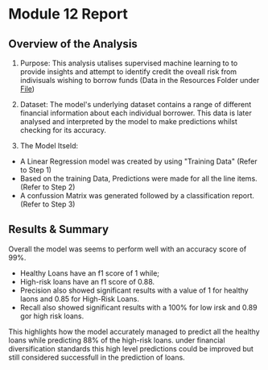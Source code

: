 # Module 12 Report

## Overview of the Analysis

1. Purpose: This analysis utalises supervised machine learning to to provide insights and attempt to identify credit the oveall risk from indivisuals wishing to borrow funds (Data in the Resources Folder under [File](Resources/lending_data.csv))

2. Dataset: The model's underlying dataset contains a range of different financial information about each individual borrower. This data is later analysed and interpreted by the model to make predictions whilst checking for its accuracy.

3. The Model Itseld: 
- A Linear Regression model was created by using "Training Data" (Refer to Step 1)
- Based on the training Data, Predictions were made for all the line items. (Refer to Step 2)
- A confussion Matrix was generated followed by a classification report. (Refer to Step 3)


## Results & Summary
Overall the model was seems to perform well with an accuracy score of 99%. 
- Healthy Loans have an f1 score of 1 while;
- High-risk loans have an f1 score of 0.88. 
- Precision also showed significant results with a value of 1 for healthy laons and 0.85 for High-Risk Loans. 
- Recall also showed significant results with a 100% for low irsk and 0.89 gor high risk loans. 

This highlights how the model accurately managed to predict all the healthy loans while predicting 88% of the high-risk loans. under financial diversification standards this high level predictions could be improved but still considered successfull in the prediction of loans. 

